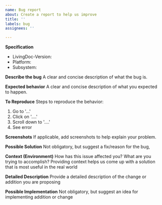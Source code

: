 ```yaml
---
name: Bug report
about: Create a report to help us improve
title: ''
labels: bug
assignees: ''

---
```


**Specification**
- LivingDoc-Version:
- Platform:
- Subsystem:

**Describe the bug**
A clear and concise description of what the bug is.

**Expected behavior**
A clear and concise description of what you expected to happen.

**To Reproduce**
Steps to reproduce the behavior:
1. Go to '...'
2. Click on '....'
3. Scroll down to '....'
4. See error

**Screenshots**
If applicable, add screenshots to help explain your problem.

**Possible Solution**
Not obligatory, but suggest a fix/reason for the bug,

**Context (Environment)**
How has this issue affected you? What are you trying to accomplish?
Providing context helps us come up with a solution that is most useful in the real world

**Detailed Description**
Provide a detailed description of the change or addition you are proposing

**Possible Implementation**
Not obligatory, but suggest an idea for implementing addition or change
